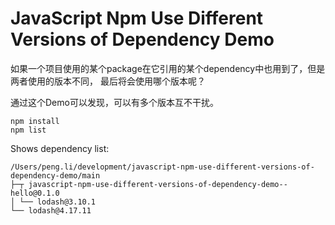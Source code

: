 JavaScript Npm Use Different Versions of Dependency Demo
========================================================

如果一个项目使用的某个package在它引用的某个dependency中也用到了，但是两者使用的版本不同，
最后将会使用哪个版本呢？

通过这个Demo可以发现，可以有多个版本互不干扰。

```
npm install
npm list
```

Shows dependency list:

```
/Users/peng.li/development/javascript-npm-use-different-versions-of-dependency-demo/main
├─┬ javascript-npm-use-different-versions-of-dependency-demo--hello@0.1.0
│ └── lodash@3.10.1
└── lodash@4.17.11
```
